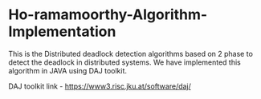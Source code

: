 # Ho-ramamoorthy-Algorithm-Implementation
This is the Distributed deadlock detection algorithms based on 2 phase  to detect the deadlock in distributed systems. We have implemented this algorithm in JAVA using DAJ toolkit.

DAJ toolkit link - https://www3.risc.jku.at/software/daj/
